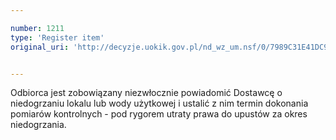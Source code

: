```yaml
---

number: 1211
type: 'Register item'
original_uri: 'http://decyzje.uokik.gov.pl/nd_wz_um.nsf/0/7989C31E41DC9C6AC12573530042295D?OpenDocument'


---
```


Odbiorca jest zobowiązany niezwłocznie powiadomić Dostawcę o niedogrzaniu lokalu lub wody użytkowej i ustalić z nim termin dokonania pomiarów kontrolnych - pod rygorem utraty prawa do upustów za okres niedogrzania.

